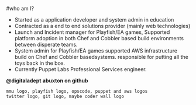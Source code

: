 <!SLIDE>
#who am I?

* Started as a application developer and system admin in education
* Contracted as a end to end solutions provider (mainly web technologies)
* Launch and Incident manager for Playfish/EA games, Supported platform adoption in both Chef and Cobbler based build environments between disperate teams.
* System admin for Playfish/EA games supported AWS infrastructure build on Chef and Cobbler basedsystems. responsible for putting all the toys back in the box.
* Currently Puppet Labs Professional Services engineer.

**@digitaladept**
**abuxton on github**

~~~SECTION:notes~~~
mmu logo, playfish logo, opscode, puppet and aws logos
twitter logo, git logo, maybe coder wall logo
